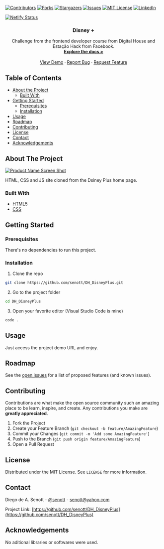 <!--
*** Thanks for checking out this README Template. If you have a suggestion that would
*** make this better, please fork the repo and create a pull request or simply open
*** an issue with the tag "enhancement".
*** Thanks again! Now go create something AMAZING! :D
-->





<!-- PROJECT SHIELDS -->
<!--
*** I'm using markdown "reference style" links for readability.
*** Reference links are enclosed in brackets [ ] instead of parentheses ( ).
*** See the bottom of this document for the declaration of the reference variables
*** for contributors-url, forks-url, etc. This is an optional, concise syntax you may use.
*** https://www.markdownguide.org/basic-syntax/#reference-style-links
-->
[![Contributors][contributors-shield]][contributors-url]
[![Forks][forks-shield]][forks-url]
[![Stargazers][stars-shield]][stars-url]
[![Issues][issues-shield]][issues-url]
[![MIT License][license-shield]][license-url]
[![LinkedIn][linkedin-shield]][linkedin-url]

[![Netlify Status](https://api.netlify.com/api/v1/badges/5164c59c-82a5-4c42-a213-e1acefb07787/deploy-status)](https://app.netlify.com/sites/dh-disney-plus/deploys)

<p align="center">
  <h3 align="center">Disney +</h3>

  <p align="center">
    Challenge from the frontend developer course from Digital House and Estação Hack from Facebook.
    <br />
    <a href="https://github.com/senott/DH_DisneyPlus"><strong>Explore the docs »</strong></a>
    <br />
    <br />
    <a href="https://dh-disney-plus.netlify.app/">View Demo</a>
    ·
    <a href="https://github.com/senott/DH_DisneyPlus/issues">Report Bug</a>
    ·
    <a href="https://github.com/senott/DH_DisneyPlus/issues">Request Feature</a>
  </p>
</p>



<!-- TABLE OF CONTENTS -->
## Table of Contents

* [About the Project](#about-the-project)
  * [Built With](#built-with)
* [Getting Started](#getting-started)
  * [Prerequisites](#prerequisites)
  * [Installation](#installation)
* [Usage](#usage)
* [Roadmap](#roadmap)
* [Contributing](#contributing)
* [License](#license)
* [Contact](#contact)
* [Acknowledgements](#acknowledgements)



<!-- ABOUT THE PROJECT -->
## About The Project

[![Product Name Screen Shot][product-screenshot]](https://dh-disney-plus.netlify.app/)

HTML, CSS and JS site cloned from the Dsiney Plus home page.

### Built With
* [HTML5](https://developer.mozilla.org/en-US/docs/Web/Guide/HTML/HTML5)
* [CSS](https://www.w3.org/Style/CSS/Overview.en.html)

<!-- GETTING STARTED -->
## Getting Started

### Prerequisites
There's no dependencies to run this project.

### Installation

1. Clone the repo
```sh
git clone https://github.com/senott/DH_DisneyPlus.git
```
2. Go to the project folder
```sh
cd DH_DisneyPlus
```
3. Open your favorite editor (Visual Studio Code is mine)
```sh
code .
```



<!-- USAGE EXAMPLES -->
## Usage

Just access the project demo URL and enjoy.


<!-- ROADMAP -->
## Roadmap

See the [open issues](https://github.com/senott/DH_DisneyPlus/issues) for a list of proposed features (and known issues).



<!-- CONTRIBUTING -->
## Contributing

Contributions are what make the open source community such an amazing place to be learn, inspire, and create. Any contributions you make are **greatly appreciated**.

1. Fork the Project
2. Create your Feature Branch (`git checkout -b feature/AmazingFeature`)
3. Commit your Changes (`git commit -m 'Add some AmazingFeature'`)
4. Push to the Branch (`git push origin feature/AmazingFeature`)
5. Open a Pull Request



<!-- LICENSE -->
## License

Distributed under the MIT License. See `LICENSE` for more information.



<!-- CONTACT -->
## Contact

Diego de A. Senott - [@senott](https://twitter.com/senott) - senott@yahoo.com

Project Link: [https://github.com/senott/DH_DisneyPlus](https://github.com/senott/DH_DisneyPlus)



<!-- ACKNOWLEDGEMENTS -->
## Acknowledgements
No aditional libraries or softwares were used.




<!-- MARKDOWN LINKS & IMAGES -->
<!-- https://www.markdownguide.org/basic-syntax/#reference-style-links -->
[contributors-shield]: https://img.shields.io/github/contributors/senott/DH_DisneyPlus.svg?style=flat-square
[contributors-url]: https://github.com/senott/DH_DisneyPlus/graphs/contributors
[forks-shield]: https://img.shields.io/github/forks/senott/DH_DisneyPlus.svg?style=flat-square
[forks-url]: https://github.com/senott/DH_DisneyPlus/network/members
[stars-shield]: https://img.shields.io/github/stars/senott/DH_DisneyPlus.svg?style=flat-square
[stars-url]: https://github.com/senott/DH_DisneyPlus/stargazers
[issues-shield]: https://img.shields.io/github/issues/senott/DH_DisneyPlus.svg?style=flat-square
[issues-url]: https://github.com/senott/DH_DisneyPlus/issues
[license-shield]: https://img.shields.io/github/license/senott/DH_DisneyPlus.svg?style=flat-square
[license-url]: https://github.com/senott/DH_DisneyPlus/blob/master/LICENSE.txt
[linkedin-shield]: https://img.shields.io/badge/-LinkedIn-black.svg?style=flat-square&logo=linkedin&colorB=555
[linkedin-url]: https://linkedin.com/in/senott
[product-screenshot]: assets/images/screenshot.png
